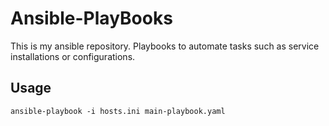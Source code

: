 # Ansible-PlayBooks

This is my ansible repository. Playbooks to automate tasks such as service installations or configurations.

## Usage
``` shell
ansible-playbook -i hosts.ini main-playbook.yaml
```
